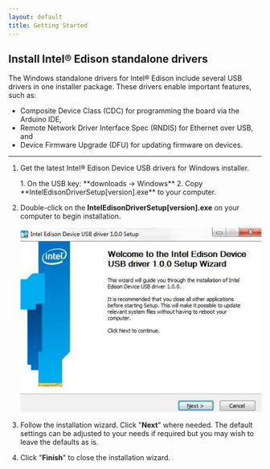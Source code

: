 ```yaml
---
layout: default
title: Getting Started
---
```


## Install Intel® Edison standalone drivers

The Windows standalone drivers for Intel® Edison include several USB drivers in one installer package. These drivers enable important features, such as:

* Composite Device Class (CDC) for programming the board via the Arduino IDE,
* Remote Network Driver Interface Spec (RNDIS) for Ethernet over USB, and
* Device Firmware Upgrade (DFU) for updating firmware on devices.

---

1. Get the latest Intel® Edison Device USB drivers for Windows installer.

    <div class="callout goto" markdown="1">
    1. On the USB key: **downloads → Windows**
    2. Copy **IntelEdisonDriverSetup[version].exe** to your computer.
    </div>

2. Double-click on the **IntelEdisonDriverSetup[version].exe** on your computer to begin installation. 

    ![Intel® Edison USB drivers installer wizard](images/intel_edison_drivers-installer_wizard.jpg)

3. Follow the installation wizard. Click "**Next**" where needed. The default settings can be adjusted to your needs if required but you may wish to leave the defaults as is. 

4. Click "**Finish**" to close the installation wizard.
